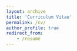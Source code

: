 ```yaml
---
layout: archive
title: 'Curriculum Vitae'
permalink: /cv/
author_profile: true
redirect_from:
    - /resume
---
```


<!-- **[Link to CV](/files/ashmit-khandelwal-cv.pdf){:target="\_blank"}**

_Updated 24 Aug, 2023_ -->
